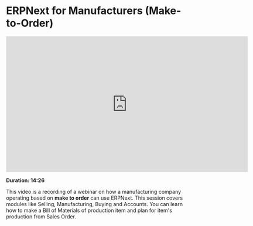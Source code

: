 <!-- add-breadcrumbs -->
# ERPNext for Manufacturers (Make-to-Order)

<iframe width="660" height="371" src="https://www.youtube.com/embed/xE74wdQU5cc" frameborder="0" allowfullscreen></iframe>

**Duration: 14:26**

This video is a recording of a webinar on how a manufacturing company operating based on **make to order** can use ERPNext. This session covers modules like Selling, Manufacturing, Buying and Accounts. You can learn how to make a Bill of Materials of production item and plan for item's production from Sales Order.